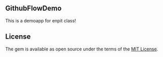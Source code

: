 ##  GithubFlowDemo

This is a demoapp for enpit class!


## License

The gem is available as open source under the terms of the [MIT License](http://opensource.org/licenses/MIT).


